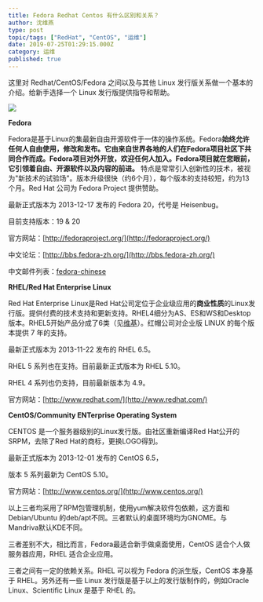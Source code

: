 ```yaml
---
title: Fedora Redhat Centos 有什么区别和关系？
author: 沈维燕
type: post
topic/tags: ["RedHat", "CentOS", "运维"]
date: 2019-07-25T01:29:15.000Z
category: 运维
published: true
---
```


这里对 Redhat/CentOS/Fedora 之间以及与其他 Linux 发行版关系做一个基本的介绍。给新手选择一个 Linux 发行版提供指导和帮助。

![](https://note.bioitee.com/yuque/0/2019/png/126032/1564018188751-ddfd3568-4d40-4ccd-9220-0d05efdaa1c6.png#align=left&display=inline&height=764&originHeight=764&originWidth=593&size=0&status=done&width=593)

**Fedora**

Fedora是基于Linux的集最新自由开源软件于一体的操作系统。Fedora**始终允许任何人自由使用，修改和发布。**它由来自世界各地的人们在Fedora项目社区下共同合作而成。Fedora项目对外开放，欢迎任何人加入。Fedora项目就在您眼前，它**引领着自由、开源软件以及内容的前进。** 特点是常常引入创新性的技术，被视为"新技术的试验场"。版本升级很快（约6个月），每个版本的支持较短，约为13个月。Red Hat 公司为 Fedora Project 提供赞助。

最新正式版本为 2013-12-17 发布的 Fedora 20，代号是 Heisenbug。

目前支持版本：19 & 20

官方网站：[http://fedoraproject.org/](http://fedoraproject.org/)

中文论坛：[http://bbs.fedora-zh.org/](http://bbs.fedora-zh.org/)

中文邮件列表：[fedora-chinese](https://admin.fedoraproject.org/mailman/listinfo/chinese)

**RHEL/Red Hat Enterprise Linux**

Red Hat Enterprise Linux是Red Hat公司定位于企业级应用的**商业性质**的Linux发行版。提供付费的技术支持和更新支持。RHEL4细分为AS、ES和WS和Desktop版本。RHEL5开始产品分成了6类（见[维基](http://en.wikipedia.org/wiki/Red_Hat_Enterprise_Linux)）。红帽公司对企业版 LINUX 的每个版本提供 7 年的支持。

最新正式版本为 2013-11-22 发布的 RHEL 6.5。

RHEL 5 系列也在支持。目前最新正式版本为 RHEL 5.10。

RHEL 4 系列也仍支持，目前最新版本为 4.9。

官方网站：[http://www.redhat.com/](http://www.redhat.com/)

**CentOS/Community ENTerprise Operating System**

CENTOS 是一个服务器级别的Linux发行版。由社区重新编译Red Hat公开的SRPM，去除了Red Hat的商标，更换LOGO得到。

最新正式版本为 2013-12-01 发布的 CentOS 6.5，

版本 5 系列最新为 CentOS 5.10。

官方网站：[http://www.centos.org/](http://www.centos.org/)

以上三者均采用了RPM包管理机制，使用yum解决软件包依赖，这方面和Debian/Ubuntu 的deb/apt不同。三者默认的桌面环境均为GNOME。与Mandriva默认KDE不同。

三者差别不大，相比而言，Fedora最适合新手做桌面使用，CentOS 适合个人做服务器应用，RHEL 适合企业应用。

三者之间有一定的依赖关系。RHEL 可以视为 Fedora 的派生版，CentOS 本身基于 RHEL。另外还有一些 Linux 发行版是基于以上的发行版制作的，例如Oracle Linux、Scientific Linux 是基于 RHEL 的。
